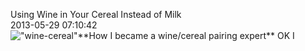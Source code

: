 Using Wine in Your Cereal Instead of Milk<br/>2013-05-29 07:10:42<br/>![\"wine-cereal\"](\"http://blog.undergroundcellar.com/wp-content/uploads/2013/05/wine-cereal.jpg\")**How I became a wine/cereal pairing expert** OK I